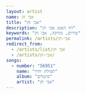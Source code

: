 ```yaml
---
layout: artist
name: אבי חן
title: "אבי חן"
description: "דף האמן אבי חן"
keywords: "שירים, מוזיקה, אבי חן"
permalink: /artists/אבי-חן
redirect_from:
  - /artists/list/אבי חן
  - /artists/אבי-חן/
songs:
  - number: "56951"
    name: "תפילת יחיד"
    album: "סינגלים"
    artist: "אבי חן"
---
```

